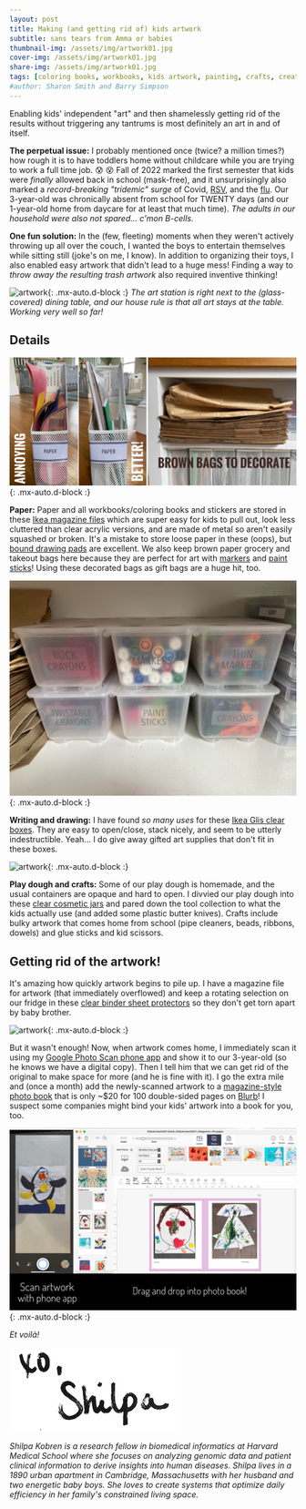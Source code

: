 ```yaml
---
layout: post
title: Making (and getting rid of) kids artwork
subtitle: sans tears from Amma or babies
thumbnail-img: /assets/img/artwork01.jpg
cover-img: /assets/img/artwork01.jpg
share-img: /assets/img/artwork01.jpg
tags: [coloring books, workbooks, kids artwork, painting, crafts, creativity, photo books]
#author: Sharon Smith and Barry Simpson
---
```


Enabling kids' independent "art" and then shamelessly getting rid of the results without triggering any tantrums is most definitely an art in and of itself.

**The perpetual issue:** I probably mentioned once (twice? a million times?) how rough it is to have toddlers home without
childcare while you are trying to work a full time job. :cold_sweat: :dizzy_face: Fall of 2022 marked the first semester that kids were *finally*
allowed back in school (mask-free), and it unsurprisingly also marked a *record-breaking "tridemic" surge* of 
Covid, [RSV](https://www.ncbi.nlm.nih.gov/pmc/articles/PMC9844019/), and the [flu](https://www.vox.com/2022/12/6/23494948/flu-influenza-rsv-covid-vaccine-chart-tripledemic-tridemic). 
Our 3-year-old was chronically absent from school for TWENTY days (and our 1-year-old home from daycare for at least that much time). 
*The adults in our household were also not spared... c'mon B-cells.*

**One fun solution:** In the (few, fleeting) moments when they weren't actively throwing up all over the couch, 
I wanted the boys to entertain themselves while sitting still (joke's on me, I know). 
In addition to organizing their toys, I also enabled easy artwork that didn't lead to a huge mess! 
Finding a way to *throw away the resulting trash artwork* also required inventive thinking! 

![artwork](../assets/img/artwork02.jpg){: .mx-auto.d-block :}
*The art station is right next to the (glass-covered) dining table, and our house rule is that all art stays at the table. Working very well so far!*

## Details

![artwork](../assets/img/artwork04.jpg){: .mx-auto.d-block :}

**Paper:** Paper and all workbooks/coloring books and stickers are stored in these [Ikea magazine files](https://www.ikea.com/us/en/p/droenjoens-magazine-file-white-10439694/) 
which are super easy for kids to pull out, look less cluttered than clear acrylic versions, and are made of metal so aren't easily squashed or broken. It's a mistake to store
loose paper in these (oops), but [bound drawing pads](https://www.amazon.com/Melissa-Doug-Drawing-Paper-inches/dp/B01AW5V7PE) are excellent. We also keep
brown paper grocery and takeout bags here because they are perfect for 
art with [markers](https://www.amazon.com/Crayola-Pip-Squeaks-Skinnies-Washable-Markers/dp/B0019665DK) and [paint sticks](https://www.amazon.com/Giftable-Twistable-Including-Scrapbooking-Journaling/dp/B01AUP5U04)!
Using these decorated bags as gift bags are a huge hit, too.

![artwork](../assets/img/artwork09.jpg){: .mx-auto.d-block :}

**Writing and drawing:** I have found *so many uses* for these [Ikea Glis clear boxes](https://www.ikea.com/us/en/p/glis-box-with-lid-clear-40466148/). They are easy to open/close, stack nicely, and seem to be utterly indestructible.
Yeah... I do give away gifted art supplies that don't fit in these boxes.

![artwork](../assets/img/artwork05.jpg){: .mx-auto.d-block :}

**Play dough and crafts:** Some of our play dough is homemade, and the usual containers are opaque and hard to open. I divvied our play 
dough into these [clear cosmetic jars](https://www.amazon.com/gp/product/B08X1MM1HT) and pared down the tool collection to what the kids actually 
use (and added some plastic butter knives). Crafts include bulky artwork that comes home from school (pipe cleaners, beads, ribbons, dowels) and 
glue sticks and kid scissors.

## Getting rid of the artwork!

It's amazing how quickly artwork begins to pile up. I have a magazine file for artwork (that immediately overflowed) and keep a 
rotating selection on our fridge in these [clear binder sheet protectors](https://www.amazon.com/Count-Diamond-Heavyweight-Protectors-Strong/dp/B085PP4D5S) 
so they don't get torn apart by baby brother. 

![artwork](../assets/img/artwork08.jpg){: .mx-auto.d-block :}

But it wasn't enough! Now, when artwork comes home, I immediately scan it using my [Google Photo Scan phone app](https://www.google.com/photos/scan/) 
and show it to our 3-year-old (so he knows we have a digital copy).
Then I tell him that we can get rid of the original to make space for more (and he is fine with it). I go the extra mile and (once a month) add the newly-scanned artwork to a 
[magazine-style photo book](https://www.blurb.com/pricing#/tab/magazines) that is only ~$20 for 100 double-sided pages on [Blurb](https://www.blurb.com/magazine)! 
I suspect some companies might bind your kids' artwork into a book for you, too.

![artwork](../assets/img/artwork07.jpg){: .mx-auto.d-block :}

*Et voilà!* 

![Signoff](../assets/img/shilpa_signoff.jpeg)

*Shilpa Kobren is a research fellow in biomedical informatics at Harvard Medical School where she focuses on analyzing genomic data and
patient clinical information to derive insights into human diseases. Shilpa lives in a 1890 urban apartment in Cambridge, Massachusetts
with her husband and two energetic baby boys. She loves to create systems that optimize daily efficiency in her family's constrained living space.*